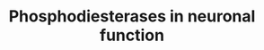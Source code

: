 ---
annotations:
- id: DOID:11119
  parent: disease of mental health
  type: Disease Ontology
  value: Gilles de la Tourette syndrome
- id: DOID:12858
  parent: central nervous system disease
  type: Disease Ontology
  value: Huntington's disease
- id: DOID:1094
  parent: disease of mental health
  type: Disease Ontology
  value: attention deficit hyperactivity disorder
- id: DOID:10652
  parent: central nervous system disease
  type: Disease Ontology
  value: Alzheimer's disease
- id: PW:0000844
  parent: signaling pathway
  type: Pathway Ontology
  value: glutamate signaling pathway
- id: PW:0000272
  parent: signaling pathway
  type: Pathway Ontology
  value: neuron-to-neuron signaling pathways
- id: PW:0000394
  parent: signaling pathway
  type: Pathway Ontology
  value: dopamine signaling pathway
- id: DOID:14330
  parent: central nervous system disease
  type: Disease Ontology
  value: Parkinson's disease
- id: CL:0000540
  parent: animal cell
  type: Cell Type Ontology
  value: neuron
- id: DOID:5419
  parent: disease of mental health
  type: Disease Ontology
  value: schizophrenia
- id: DOID:10933
  parent: disease of mental health
  type: Disease Ontology
  value: obsessive-compulsive disorder
authors:
- Fehrhart
- Egonw
- MaintBot
- Cenna Doornbos
description: Phosphodiesterases are enzymes which break phosphodiester bonds and play
  an importan role in signaling pathways, especially in second messenger pathways
  which involve cyclic AMP or GMP.
last-edited: 2019-09-17
ndex: de7ec960-8b69-11eb-9e72-0ac135e8bacf
organisms:
- Homo sapiens
redirect_from:
- /index.php/Pathway:WP4222
- /instance/WP4222
- /instance/WP4222_r124530
revision: r124530
schema-jsonld:
- '@context': https://schema.org/
  '@id': https://wikipathways.github.io/pathways/WP4222.html
  '@type': Dataset
  creator:
    '@type': Organization
    name: WikiPathways
  description: Phosphodiesterases are enzymes which break phosphodiester bonds and
    play an importan role in signaling pathways, especially in second messenger pathways
    which involve cyclic AMP or GMP.
  keywords:
  - ADCY1
  - ADCY10
  - ADCY2
  - ADCY3
  - ADCY4
  - ADCY5
  - ADCY6
  - ADCY7
  - ADCY8
  - ADCY9
  - ADORA2A
  - AMP
  - AMPA
  - CAMK2A
  - CHRNA7
  - CREB
  - Caffeine
  - Calcium
  - Cilostazol
  - Cyclic AMP
  - Cyclic GMP
  - DARPP-32
  - DRD1
  - DRD2
  - Dopamine
  - GMP
  - GRIA1
  - GRIN1
  - GRIN2A
  - GRIN2B
  - GRIN2C
  - GRIN2D
  - GTP
  - GUCY1A1
  - GUCY1A2
  - GUCY1A3
  - GUCY1B1
  - GUCY1B2
  - GUCY1B3
  - L-Glutamate
  - NOS1
  - Nitric oxide
  - PDE10A
  - PDE11A
  - PDE12
  - PDE1A
  - PDE1B
  - PDE1C
  - PDE2A
  - PDE3A
  - PDE3B
  - PDE4A
  - PDE4B
  - PDE4C
  - PDE4D
  - PDE5
  - PDE5A
  - PDE6A
  - PDE6B
  - PDE6C
  - PDE6D
  - PDE6G
  - PDE6H
  - PDE7A
  - PDE7B
  - PDE8A
  - PDE8B
  - PDE9A
  - PRKACA
  - PRKG1
  - Rolipram
  - Sildenafil
  license: CC0
  name: Phosphodiesterases in neuronal function
seo: CreativeWork
title: Phosphodiesterases in neuronal function
wpid: WP4222
---